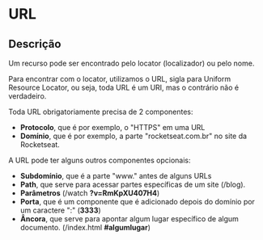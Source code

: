 # URL

## Descrição

Um recurso pode ser encontrado pelo locator (localizador) ou pelo nome.

Para encontrar com o locator, utilizamos o URL, sigla para Uniform Resource Locator, ou seja, toda URL é um URI, mas o contrário não é verdadeiro.

Toda URL obrigatoriamente precisa de 2 componentes:

- **Protocolo**, que é por exemplo, o "HTTPS" em uma URL
- **Domínio**, que é por exemplo, a parte "rocketseat.com.br" no site da Rocketseat.
  
A URL pode ter alguns outros componentes opcionais:

- **Subdomínio**, que é a parte "www." antes de alguns URLs
- **Path**, que serve para acessar partes específicas de um site (/blog).
- **Parâmetros** (/watch **?v=RmKpXU407H4**)
- **Porta**, que é um componente que é adicionado depois do domínio por um caractere ":" (**3333**)
- **Âncora**, que serve para apontar algum lugar específico de algum documento. (/index.html **#algumlugar**)
